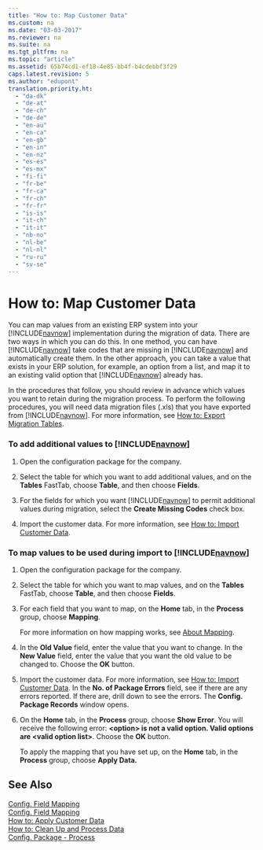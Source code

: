 ```yaml
---
title: "How to: Map Customer Data"
ms.custom: na
ms.date: "03-03-2017"
ms.reviewer: na
ms.suite: na
ms.tgt_pltfrm: na
ms.topic: "article"
ms.assetid: 65b74cd1-ef18-4e85-bb4f-b4cdebbf3f29
caps.latest.revision: 5
ms.author: "edupont"
translation.priority.ht: 
  - "da-dk"
  - "de-at"
  - "de-ch"
  - "de-de"
  - "en-au"
  - "en-ca"
  - "en-gb"
  - "en-in"
  - "en-nz"
  - "es-es"
  - "es-mx"
  - "fi-fi"
  - "fr-be"
  - "fr-ca"
  - "fr-ch"
  - "fr-fr"
  - "is-is"
  - "it-ch"
  - "it-it"
  - "nb-no"
  - "nl-be"
  - "nl-nl"
  - "ru-ru"
  - "sv-se"
---
```

# How to: Map Customer Data
You can map values from an existing ERP system into your [!INCLUDE[navnow](../ApplicationDesign/includes/navnow_md.md)] implementation during the migration of data. There are two ways in which you can do this. In one method, you can have [!INCLUDE[navnow](../ApplicationDesign/includes/navnow_md.md)] take codes that are missing in [!INCLUDE[navnow](../ApplicationDesign/includes/navnow_md.md)] and automatically create them. In the other approach, you can take a value that exists in your ERP solution, for example, an option from a list, and map it to an existing valid option that [!INCLUDE[navnow](../ApplicationDesign/includes/navnow_md.md)] already has.  
  
 In the procedures that follow, you should review in advance which values you want to retain during the migration process. To perform the following procedures, you will need data migration files \(.xls\) that you have exported from [!INCLUDE[navnow](../ApplicationDesign/includes/navnow_md.md)]. For more information, see [How to: Export Migration Tables](../SetupAndAdministration/how-to-export-migration-tables.md).  
  
### To add additional values to [!INCLUDE[navnow](../ApplicationDesign/includes/navnow_md.md)]  
  
1.  Open the configuration package for the company.  
  
2.  Select the table for which you want to add additional values, and on the **Tables** FastTab, choose **Table**, and then choose **Fields**.  
  
3.  For the fields for which you want [!INCLUDE[navnow](../ApplicationDesign/includes/navnow_md.md)] to permit additional values during migration, select the **Create Missing Codes** check box.  
  
4.  Import the customer data. For more information, see [How to: Import Customer Data](../SetupAndAdministration/how-to-import-customer-data.md).  
  
### To map values to be used during import to [!INCLUDE[navnow](../ApplicationDesign/includes/navnow_md.md)]  
  
1.  Open the configuration package for the company.  
  
2.  Select the table for which you want to map values, and on the **Tables** FastTab, choose **Table**, and then choose **Fields**.  
  
3.  For each field that you want to map, on the **Home** tab, in the **Process** group, choose **Mapping**.  
  
     For more information on how mapping works, see [About Mapping](../SetupAndAdministration/about-mapping.md).  
  
4.  In the **Old Value** field, enter the value that you want to change. In the **New Value** field, enter the value that you want the old value to be changed to. Choose the **OK** button.  
  
5.  Import the customer data. For more information, see [How to: Import Customer Data](../SetupAndAdministration/how-to-import-customer-data.md). In the **No. of Package Errors** field, see if there are any errors reported. If there are, drill down to see the errors. The **Config. Package Records** window opens.  
  
6.  On the **Home** tab, in the **Process** group, choose **Show Error**. You will receive the following error: **\<option\> is not a valid option. Valid options are \<valid option list\>**. Choose the **OK** button.  
  
     To apply the mapping that you have set up, on the **Home** tab, in the **Process** group, choose **Apply Data.**  
  
## See Also  
 [Config. Field Mapping](../Topic/\($%20N_8636%20Config.%20Field%20Mapping%20$\).md)   
 [Config. Field Mapping](../Topic/\($%20T_8628%20Config.%20Field%20Mapping%20$\).md)   
 [How to: Apply Customer Data](../SetupAndAdministration/how-to-apply-customer-data.md)   
 [How to: Clean Up and Process Data](../SetupAndAdministration/how-to-clean-up-and-process-data.md)   
 [Config. Package \- Process](../Topic/\($%20B_8621%20Config.%20Package%20-%20Process%20$\).md)